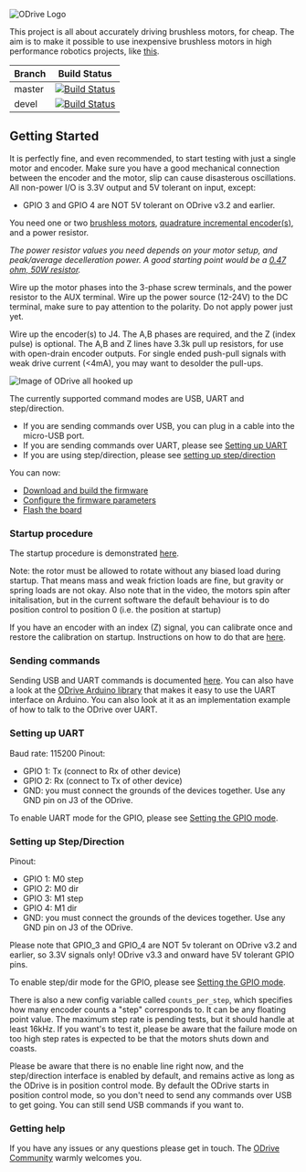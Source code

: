 ![ODrive Logo](https://static1.squarespace.com/static/58aff26de4fcb53b5efd2f02/t/59bf2a7959cc6872bd68be7e/1505700483663/Odrive+logo+plus+text+black.png?format=1000w)

This project is all about accurately driving brushless motors, for cheap. The aim is to make it possible to use inexpensive brushless motors in high performance robotics projects, like [this](https://www.youtube.com/watch?v=WT4E5nb3KtY).

| Branch | Build Status |
|--------|--------------|
| master | [![Build Status](https://travis-ci.org/madcowswe/ODrive.png?branch=master)](https://travis-ci.org/madcowswe/ODrive) |
| devel  | [![Build Status](https://travis-ci.org/madcowswe/ODrive.png?branch=devel)](https://travis-ci.org/madcowswe/ODrive) |

## Getting Started
It is perfectly fine, and even recommended, to start testing with just a single motor and encoder.
Make sure you have a good mechanical connection between the encoder and the motor, slip can cause disasterous oscillations.
All non-power I/O is 3.3V output and 5V tolerant on input, except:
* GPIO 3 and GPIO 4 are NOT 5V tolerant on ODrive v3.2 and earlier.

You need one or two [brushless motors](https://hackaday.io/project/11583-odrive-high-performance-motor-control/log/37666-hobby-motors-in-your-robots), [quadrature incremental encoder(s)](https://discourse.odriverobotics.com/t/which-encoders-to-choose/63/2), and a power resistor.

*The power resistor values you need depends on your motor setup, and peak/average decelleration power. A good starting point would be a [0.47 ohm, 50W resistor](https://www.digikey.com/product-detail/en/te-connectivity-passive-product/HSA50R47J/A102181-ND/2056131).*

Wire up the motor phases into the 3-phase screw terminals, and the power resistor to the AUX terminal. Wire up the power source (12-24V) to the DC terminal, make sure to pay attention to the polarity. Do not apply power just yet.

Wire up the encoder(s) to J4. The A,B phases are required, and the Z (index pulse) is optional. The A,B and Z lines have 3.3k pull up resistors, for use with open-drain encoder outputs. For single ended push-pull signals with weak drive current (\<4mA), you may want to desolder the pull-ups.

![Image of ODrive all hooked up](https://docs.google.com/drawings/d/e/2PACX-1vTCD0P40Cd-wvD7Fl8UYEaxp3_UL81oI4qUVqrrCJPi6tkJeSs2rsffIXQRpdu6rNZs6-2mRKKYtILG/pub?w=1716&h=1281)

The currently supported command modes are USB, UART and step/direction.
* If you are sending commands over USB, you can plug in a cable into the micro-USB port.
* If you are sending commands over UART, please see [Setting up UART](#setting-up-uart)
* If you are using step/direction, please see [setting up step/direction](#setting-up-stepdirection)

You can now:
* [Download and build the firmware](Firmware/README.md)
* [Configure the firmware parameters](Firmware/README.md#configuring-parameters)
* [Flash the board](Firmware/README.md#flashing-the-firmware)

### Startup procedure
The startup procedure is demonstrated [here](https://www.youtube.com/watch?v=VCX1bA2xnuY). 

Note: the rotor must be allowed to rotate without any biased load during startup. That means mass and weak friction loads are fine, but gravity or spring loads are not okay. Also note that in the video, the motors spin after initalisation, but in the current software the default behaviour is to do position control to position 0 (i.e. the position at startup)

If you have an encoder with an index (Z) signal, you can calibrate once and restore the calibration on startup. Instructions on how to do that are [here](Firmware/README.md#encoder-calibration).

### Sending commands
Sending USB and UART commands is documented [here](Firmware/README.md#communicating-over-usb-and-uart). You can also have a look at the [ODrive Arduino library](https://github.com/madcowswe/ODriveArduino) that makes it easy to use the UART interface on Arduino. You can also look at it as an implementation example of how to talk to the ODrive over UART.

### Setting up UART
Baud rate: 115200
Pinout:
* GPIO 1: Tx (connect to Rx of other device)
* GPIO 2: Rx (connect to Tx of other device)
* GND: you must connect the grounds of the devices together. Use any GND pin on J3 of the ODrive.

To enable UART mode for the GPIO, please see [Setting the GPIO mode](Firmware/README.md#communication-configuration).

### Setting up Step/Direction
Pinout:
* GPIO 1: M0 step
* GPIO 2: M0 dir
* GPIO 3: M1 step
* GPIO 4: M1 dir
* GND: you must connect the grounds of the devices together. Use any GND pin on J3 of the ODrive.

Please note that GPIO_3 and GPIO_4 are NOT 5v tolerant on ODrive v3.2 and earlier, so 3.3V signals only!
ODrive v3.3 and onward have 5V tolerant GPIO pins.

To enable step/dir mode for the GPIO, please see [Setting the GPIO mode](Firmware/README.md#communication-configuration).

There is also a new config variable called `counts_per_step`, which specifies how many encoder counts a "step" corresponds to. It can be any floating point value.
The maximum step rate is pending tests, but it should handle at least 16kHz. If you want's to test it, please be aware that the failure mode on too high step rates is expected to be that the motors shuts down and coasts.

Please be aware that there is no enable line right now, and the step/direction interface is enabled by default, and remains active as long as the ODrive is in position control mode. By default the ODrive starts in position control mode, so you don't need to send any commands over USB to get going. You can still send USB commands if you want to.

### Getting help
If you have any issues or any questions please get in touch. The [ODrive Community](https://discourse.odriverobotics.com/) warmly welcomes you.
